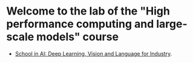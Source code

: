 # Welcome to the lab of the "High performance computing and large-scale models" course


- [School in AI: Deep Learning, Vision and Language for Industry](https://aischools.it/).

